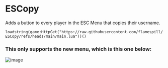 # ESCopy
Adds a button to every player in the ESC Menu that copies their username.

```loadstring(game:HttpGet("https://raw.githubusercontent.com/flamespill/ESCopy/refs/heads/main/main.lua"))()```

### This only supports the new menu, which is this one below:
![image](https://github.com/user-attachments/assets/2f6c423a-7066-471a-8047-382748cbfd61)
